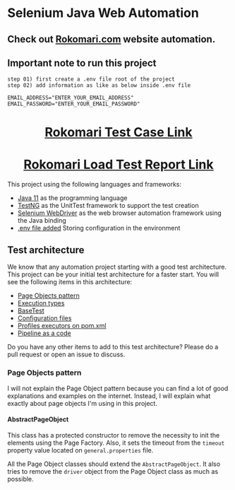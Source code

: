 # Selenium Java Web Automation

## Check out [Rokomari.com](https://www.rokomari.com/book) website automation.

## Important  note to run this project 
```
step 01) first create a .env file root of the project 
step 02) add information as like as below inside .env file

EMAIL_ADDRESS="ENTER_YOUR_EMAIL_ADDRESS"
EMAIL_PASSWORD="ENTER_YOUR_EMAIL_PASSWORD"

```

<h1 align="center">
  <a href="https://docs.google.com/spreadsheets/d/1q_RnSs-LeAj5PcEE6dC_HJYKcGzQHskX/edit?usp=sharing&ouid=111806113776334653691&rtpof=true&sd=true"><u>Rokomari Test Case Link</u></a> 
</h1>

<h1 align="center">
  <a href="https://drive.google.com/drive/folders/1dH5ByL-9DyGZgJd3R0NOsu_-3Ce2lEdG?usp=sharing"><u>Rokomari Load Test Report Link</u></a> 
</h1>
 



This project using the following languages and frameworks:

* [Java 11](https://openjdk.java.net/projects/jdk/11/) as the programming language
* [TestNG](https://testng.org/doc/) as the UnitTest framework to support the test creation
* [Selenium WebDriver](https://www.selenium.dev/) as the web browser automation framework using the Java binding
* [.env file added](https://github.com/cdimascio/dotenv-java) Storing configuration in the environment

## Test architecture

We know that any automation project starting with a good test architecture.
This project can be your initial test architecture for a faster start.
You will see the following items in this architecture:

* [Page Objects pattern](#page-objects-pattern)
* [Execution types](#execution-types)
* [BaseTest](#basetest)
* [Configuration files](#configuration-files)
* [Profiles executors on pom.xml](#profiles-executors-on-pomxml)
* [Pipeline as a code](#pipeline-as-a-code)


Do you have any other items to add to this test architecture? Please do a pull request or open an issue to discuss.

### Page Objects pattern
I will not explain the Page Object pattern because you can find a lot of good explanations and examples on the internet.
Instead, I will explain what exactly about page objects I'm using in this project.

#### AbstractPageObject
This class has a protected constructor to remove the necessity to init the elements using the Page Factory.
Also, it sets the timeout from the `timeout` property value located on `general.properties` file.

All the Page Object classes should extend the `AbstractPageObject`.
It also tries to remove the `driver` object from the Page Object class as much as possible.



